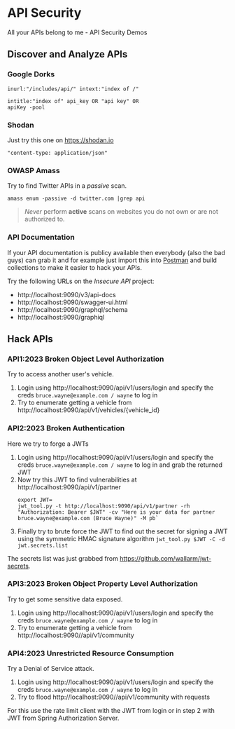 # API Security
All your APIs belong to me - API Security Demos

## Discover and Analyze APIs

### Google Dorks

```http request
inurl:"/includes/api/" intext:"index of /"
```

```http request
intitle:"index of" api_key OR "api key" OR
apiKey -pool
```

### Shodan

Just try this one on https://shodan.io

```http request
"content-type: application/json"
```

### OWASP Amass

Try to find Twitter APIs in a _passive_ scan.

```shell
amass enum -passive -d twitter.com |grep api
```

> _Never_ perform __active__ scans on websites you do not own or are not authorized to. 

### API Documentation

If your API documentation is publicy available then everybody (also the bad guys) can grab it and for example just import this into [Postman](https://www.postman.com/) and build collections to make it easier to hack your APIs.

Try the following URLs on the _Insecure API_ project:

* http://localhost:9090/v3/api-docs
* http://localhost:9090/swagger-ui.html
* http://localhost:9090/graphql/schema
* http://localhost:9090/graphiql

## Hack APIs

### API1:2023 Broken Object Level Authorization

Try to access another user's vehicle.

1. Login using http://localhost:9090/api/v1/users/login
   and specify the creds `bruce.wayne@example.com / wayne` to log in
2. Try to enumerate getting a vehicle from http://localhost:9090/api/v1/vehicles/{vehicle_id}

### API2:2023 Broken Authentication

Here we try to forge a JWTs 

1. Login using http://localhost:9090/api/v1/users/login
   and specify the creds `bruce.wayne@example.com / wayne` to log in and grab the returned JWT
2. Now try this JWT to find vulnerabilities at http://localhost:9090/api/v1/partner
   ```shell
   export JWT=
   jwt_tool.py -t http://localhost:9090/api/v1/partner -rh "Authorization: Bearer $JWT" -cv "Here is your data for partner bruce.wayne@example.com (Bruce Wayne)" -M pb`
   ```
3. Finally try to brute force the JWT to find out the secret for signing a JWT using the symmetric HMAC signature algorithm
 `jwt_tool.py $JWT -C -d jwt.secrets.list`

The secrets list was just grabbed from https://github.com/wallarm/jwt-secrets.

### API3:2023 Broken Object Property Level Authorization

Try to get some sensitive data exposed.

1. Login using http://localhost:9090/api/v1/users/login
   and specify the creds `bruce.wayne@example.com / wayne` to log in
2. Try to enumerate getting a vehicle from http://localhost:9090//api/v1/community

### API4:2023 Unrestricted Resource Consumption

Try a Denial of Service attack.

1. Login using http://localhost:9090/api/v1/users/login
   and specify the creds `bruce.wayne@example.com / wayne` to log in
2. Try to flood http://localhost:9090//api/v1/community with requests

For this use the rate limit client with the JWT from login or in step 2 with JWT from Spring Authorization Server.



